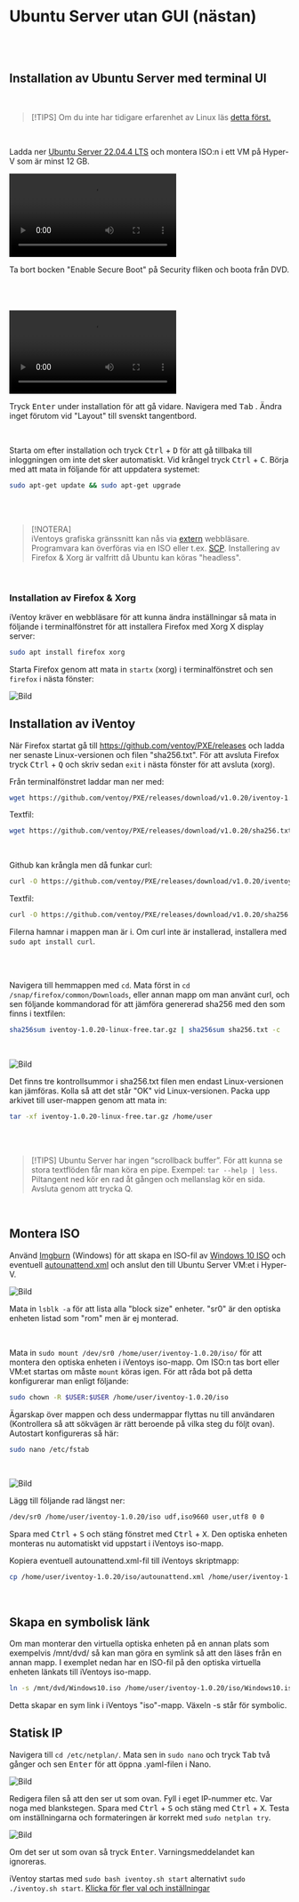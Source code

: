# Ubuntu Server utan GUI (nästan)  

</br>

<!-- toc -->

</br>

## Installation av Ubuntu Server med terminal UI  

</br>  

> [!TIPS]
> Om du inte har tidigare erfarenhet av Linux läs [detta först.](./omlinux.md)  

</br>  

Ladda ner [Ubuntu Server 22.04.4 LTS](https://ubuntu.com/download/server/thank-you?version=22.04.4&architecture=amd64&lts=true "Ubuntu Server LTS länk") och montera ISO:n i ett VM på
Hyper-V som är minst 12 GB.

<video src="./video/Edit_VM.mp4" controls></video>

Ta bort bocken "Enable Secure Boot" på Security fliken och boota från DVD.  
</br>  
</br>  

<video src="./video/ubuntu_install.mp4" controls></video>

Tryck <kbd>Enter</kbd> under installation för att gå vidare. Navigera med <kbd>Tab</kbd> . Ändra inget förutom vid "Layout" till svenskt tangentbord.  

</br>  

Starta om efter installation och tryck <kbd>Ctrl</kbd> + <kbd>D</kbd> för att gå tillbaka till inloggningen om inte det sker automatiskt.
Vid krångel tryck <kbd>Ctrl</kbd>  +  <kbd>C</kbd>. Börja med att mata in följande för att uppdatera systemet:  

````bash  
sudo apt-get update && sudo apt-get upgrade
````  

</br>  
</br>  

> [!NOTERA]  
> iVentoys grafiska gränssnitt kan nås via [extern](./iventoy.md#Öppna-gränssnittet-externt) webbläsare. Programvara kan överföras via en ISO eller t.ex. [SCP](./filetransfer_windows_linux.md). Installering av Firefox & Xorg är valfritt då Ubuntu kan köras "headless".  

</br>  

### Installation av Firefox & Xorg  

iVentoy kräver en webbläsare för att kunna ändra inställningar så mata in följande i terminalfönstret för att installera Firefox med Xorg X display server:  

````Bash
sudo apt install firefox xorg
````  

Starta Firefox genom att mata in `startx` (xorg) i terminalfönstret och sen `firefox` i nästa fönster:  

![Bild](./UbuntuNOGUI/firefox_start.PNG)  

## Installation av iVentoy  

När Firefox startat gå till <https://github.com/ventoy/PXE/releases> och ladda ner senaste Linux-versionen och filen "sha256.txt".
För att avsluta Firefox tryck <kbd>Ctrl</kbd> + </kbd> <kbd>Q</kbd> och skriv sedan `exit` i nästa fönster för att avsluta (xorg).  

Från terminalfönstret laddar man ner med:  

````bash  
wget https://github.com/ventoy/PXE/releases/download/v1.0.20/iventoy-1.0.20-linux-free.tar.gz
````

Textfil:  

````bash  
wget https://github.com/ventoy/PXE/releases/download/v1.0.20/sha256.txt
````  

</br>  

Github kan krångla men då funkar curl:  

````bash  
curl -O https://github.com/ventoy/PXE/releases/download/v1.0.20/iventoy-1.0.20-linux-free.tar.gz
````

Textfil:  

````bash  
curl -O https://github.com/ventoy/PXE/releases/download/v1.0.20/sha256.txt
````  

Filerna hamnar i mappen man är i. Om curl inte är installerad, installera med `sudo apt install curl`.  

</br>  
</br>  

Navigera till hemmappen med `cd`. Mata först in `cd /snap/firefox/common/Downloads`, eller annan mapp om man använt curl, och sen följande kommandorad för att jämföra genererad sha256 med den som finns i textfilen:

````Bash  
sha256sum iventoy-1.0.20-linux-free.tar.gz | sha256sum sha256.txt -c
````  

</br>

![Bild](./UbuntuNOGUI/sha256sum.jpg)  

Det finns tre kontrollsummor i sha256.txt filen men endast Linux-versionen kan jämföras. Kolla så att det står "OK" vid Linux-versionen. Packa upp arkivet till user-mappen genom att mata in:

````Bash
tar -xf iventoy-1.0.20-linux-free.tar.gz /home/user
````  

</br>  
</br>  

> [!TIPS]
> Ubuntu Server har ingen “scrollback buffer”. För att kunna se stora textflöden får man köra en pipe.
> Exempel: `tar --help | less`. Piltangent ned kör en rad åt gången och mellanslag kör en sida. Avsluta genom att trycka Q.

</br>  

## Montera ISO  

Använd [Imgburn](./imgburn.md) (Windows) för att skapa en ISO-fil av [Windows 10 ISO](https://www.microsoft.com/sv-se/software-download/windows10 "Windows 10 ISO länk") och eventuell [autounattend.xml](./skript.md) och anslut den till Ubuntu Server VM:et i Hyper-V.

![Bild](./UbuntuNOGUI/dvd1.jpg)  

Mata in `lsblk -a` för att lista alla "block size" enheter. "sr0" är den optiska enheten listad som "rom" men är ej monterad.

</br>

Mata in `sudo mount /dev/sr0 /home/user/iventoy-1.0.20/iso/` för att montera den optiska enheten i iVentoys iso-mapp. Om ISO:n tas bort eller VM:et startas om måste `mount` köras igen. För att råda bot på detta konfigurerar man enligt följande:  

````Bash
sudo chown -R $USER:$USER /home/user/iventoy-1.0.20/iso  
````  

Ägarskap över mappen och dess undermappar flyttas nu till användaren (Kontrollera så att sökvägen är rätt beroende på vilka steg du följt ovan). Autostart konfigureras så här:  

````Bash
sudo nano /etc/fstab  
````  

</br>  

![Bild](./UbuntuNOGUI/fstab.jpg)  

Lägg till följande rad längst ner:  

````Bash  
/dev/sr0 /home/user/iventoy-1.0.20/iso udf,iso9660 user,utf8 0 0  
````  

Spara med <kbd>Ctrl</kbd> + <kbd>S</kbd> och stäng fönstret med <kbd>Ctrl</kbd> + <kbd>X</kbd>. Den optiska enheten monteras nu automatiskt vid uppstart i iVentoys iso-mapp.  

Kopiera eventuell autounattend.xml-fil till iVentoys skriptmapp:

````Bash
cp /home/user/iventoy-1.0.20/iso/autounattend.xml /home/user/iventoy-1.0.20/user/scripts/
````  

</br>  

## Skapa en symbolisk länk  

Om man monterar den virtuella optiska enheten på en annan plats som exempelvis /mnt/dvd/ så kan man göra en symlink så att den läses från en annan mapp. I exemplet nedan har en ISO-fil på den optiska virtuella enheten länkats till iVentoys iso-mapp.  

````Bash
ln -s /mnt/dvd/Windows10.iso /home/user/iventoy-1.0.20/iso/Windows10.iso
````  

Detta skapar en sym link i iVentoys "iso"-mapp. Växeln -s står för symbolic.  

## Statisk IP  

Navigera till `cd /etc/netplan/`. Mata sen in `sudo nano` och tryck <kbd>Tab</kbd> två gånger och sen <kbd>Enter</kbd> för att öppna .yaml-filen i Nano.  

![Bild](./UbuntuNOGUI/net.jpg)  

Redigera filen så att den ser ut som ovan. Fyll i eget IP-nummer etc. Var noga med blankstegen. Spara med <kbd>Ctrl</kbd> + <kbd>S</kbd> och stäng med <kbd>Ctrl</kbd> + <kbd>X</kbd>. Testa om inställningarna och formateringen är korrekt med `sudo netplan try`.  

![Bild](./UbuntuNOGUI/netplan_try.jpg)  

Om det ser ut som ovan så tryck <kbd>Enter</kbd>. Varningsmeddelandet kan ignoreras.  

iVentoy startas med `sudo bash iventoy.sh start` alternativt `sudo ./iventoy.sh start`. [Klicka för fler val och inställningar](./iventoy.md)  

